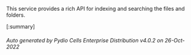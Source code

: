 






This service provides a rich API for indexing and searching the files and folders.

[:summary]

###### Auto generated by Pydio Cells Enterprise Distribution v4.0.2 on 26-Oct-2022
